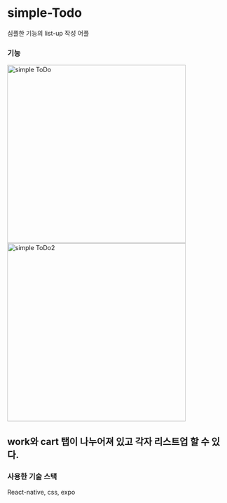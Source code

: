 # simple-Todo
 심플한 기능의 list-up 작성 어플

### **기능**

<img width="407" alt="simple ToDo" src="https://user-images.githubusercontent.com/85971333/163137359-48856271-ec7f-4c6c-aa90-26482ab0fb92.png">
<img width="407" alt="simple ToDo2" src="https://user-images.githubusercontent.com/85971333/163137366-f29a3053-441b-4c37-b805-bbdcc36bf43a.png">

work와 cart 탭이 나누어져 있고 각자 리스트업 할 수 있다.
---

### **사용한 기술 스택**
React-native, css, expo
